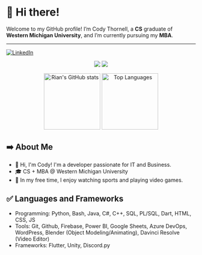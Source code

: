 # 👋 Hi there!

Welcome to my GitHub profile! I’m Cody Thornell, a **CS** graduate of **Western Michigan University**, and I’m currently pursuing my **MBA**.

---

[![LinkedIn](https://img.shields.io/badge/LinkedIn-0077B5?logo=linkedin&logoColor=white)](https://www.linkedin.com/in/codythornell/)

<div align="center">
  
  ![](https://github.com/grcodeman/stats/blob/master/generated/overview.svg)
  ![](https://github.com/grcodeman/stats/blob/master/generated/languages.svg)
  
</div>

<p align="center">
  <img 
    src="https://github-readme-stats.vercel.app/api?username=grcodeman&show_icons=true&theme=tokyonight" 
    alt="Rian's GitHub stats" 
    height="150"
  />
  <img 
    src="https://github-readme-stats.vercel.app/api/top-langs/?username=grcodeman&layout=compact&theme=tokyonight" 
    alt="Top Languages" 
    height="150"
  />
</p>

## ➡️ About Me

- 👋 Hi, I'm Cody! I'm a developer passionate for IT and Business.
- 🎓 CS + MBA @ Western Michigan University
- 🏀 In my free time, I enjoy watching sports and playing video games.

## ✅ Languages and Frameworks

- Programming: Python, Bash, Java, C#, C++, SQL, PL/SQL, Dart, HTML, CSS, JS
- Tools: Git, Github, Firebase, Power BI, Google Sheets, Azure DevOps, WordPress, Blender (Object Modeling/Animating), Davinci Resolve (Video Editor)
- Frameworks: Flutter, Unity, Discord.py
